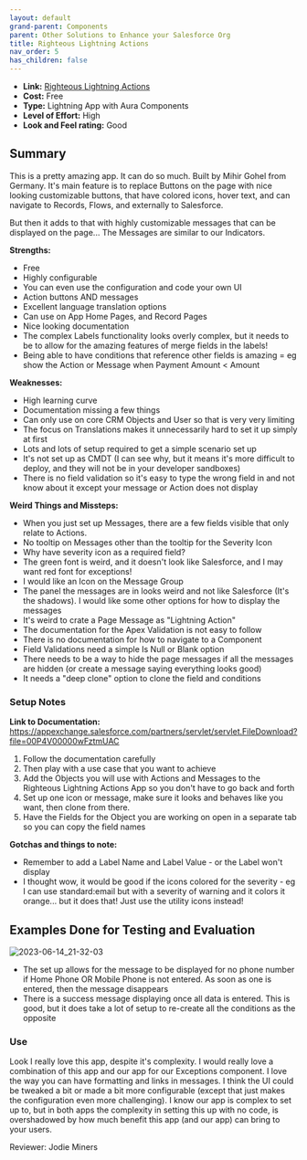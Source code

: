 ```yaml
---
layout: default
grand-parent: Components
parent: Other Solutions to Enhance your Salesforce Org
title: Righteous Lightning Actions
nav_order: 5
has_children: false
---
```


* **Link:** [Righteous Lightning Actions](https://appexchange.salesforce.com/appxListingDetail?listingId=a0N3A00000FMpajUAD&tab=d) 
* **Cost:** Free
* **Type:** Lightning App with Aura Components
* **Level of Effort:** High
* **Look and Feel rating:** Good

## Summary

This is a pretty amazing app. It can do so much. Built by Mihir Gohel from Germany. 
It's main feature is to replace Buttons on the page with nice looking customizable buttons, that have colored icons, hover text, and can navigate to Records, Flows, and externally to Salesforce. 

But then it adds to that with highly customizable messages that can be displayed on the page... The Messages are similar to our Indicators. 

**Strengths:**
- Free
- Highly configurable
- You can even use the configuration and code your own UI
- Action buttons AND messages
- Excellent language translation options
- Can use on App Home Pages, and Record Pages
- Nice looking documentation 
- The complex Labels functionality looks overly complex, but it needs to be to allow for the amazing features of merge fields in the labels!
- Being able to have conditions that reference other fields is amazing = eg show the Action or Message when Payment Amount < Amount

**Weaknesses:**
- High learning curve
- Documentation missing a few things
- Can only use on core CRM Objects and User so that is very very limiting
- The focus on Translations makes it unnecessarily hard to set it up simply at first
- Lots and lots of setup required to get a simple scenario set up 
- It's not set up as CMDT (I can see why, but it means it's more difficult to deploy, and they will not be in your developer sandboxes)
- There is no field validation so it's easy to type the wrong field in and not know about it except your message or Action does not display

**Weird Things and Missteps:**
- When you just set up Messages, there are a few fields visible that only relate to Actions. 
- No tooltip on Messages other than the tooltip for the Severity Icon
- Why have severity icon as a required field?
- The green font is weird, and it doesn't look like Salesforce, and I may want red font for exceptions!
- I would like an Icon on the Message Group
- The panel the messages are in looks weird and not like Salesforce (It's the shadows). I would like some other options for how to display the messages
- It's weird to crate a Page Message as "Lightning Action"
- The documentation for the Apex Validation is not easy to follow
- There is no documentation for how to navigate to a Component
- Field Validations need a simple Is Null or Blank option
- There needs to be a way to hide the page messages if all the messages are hidden (or create a message saying everything looks good)
- It needs a "deep clone" option to clone the field and conditions


### Setup Notes

**Link to Documentation:** https://appexchange.salesforce.com/partners/servlet/servlet.FileDownload?file=00P4V00000wFztmUAC

1. Follow the documentation carefully
1. Then play with a use case that you want to achieve
1. Add the Objects you will use with Actions and Messages to the Righteous Lightning Actions App so you don't have to go back and forth
1. Set up one icon or message, make sure it looks and behaves like you want, then clone from there.
1. Have the Fields for the Object you are working on open in a separate tab so you can copy the field names 

**Gotchas and things to note:**
- Remember to add a Label Name and Label Value - or the Label won't display
- I thought wow, it would be good if the icons colored for the severity - eg I can use standard:email but with a severity of warning and it colors it orange... but it does that! Just use the utility icons instead! 

## Examples Done for Testing and Evaluation

![2023-06-14_21-32-03](https://github.com/SFDO-Community-Sprints/Salesforce-Indicators/assets/2966583/66baa17c-eccc-47b7-9734-e9f2890b8a33)

* The set up allows for the message to be displayed for no phone number if Home Phone OR Mobile Phone is not entered. As soon as one is entered, then the message disappears
* There is a success message displaying once all data is entered. This is good, but it does take a lot of setup to re-create all the conditions as the opposite

### Use

Look I really love this app, despite it's complexity. I would really love a combination of this app and our app for our Exceptions component. I love the way you can have formatting and links in messages. I think the UI could be tweaked a bit or made a bit more configurable (except that just makes the configuration even more challenging). I know our app is complex to set up to, but in both apps the complexity in setting this up with no code, is overshadowed by how much benefit this app (and our app) can bring to your users.

Reviewer: Jodie Miners